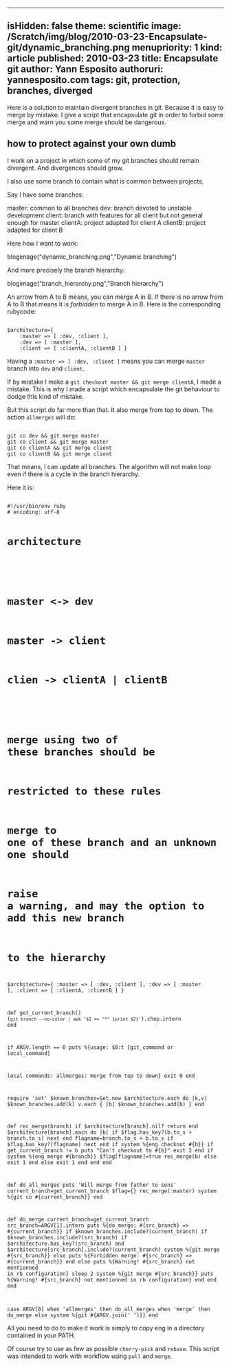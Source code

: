 -----
isHidden:       false
theme: scientific
image: /Scratch/img/blog/2010-03-23-Encapsulate-git/dynamic_branching.png
menupriority:   1
kind:           article
published: 2010-03-23
title: Encapsulate git
author: Yann Esposito
authoruri: yannesposito.com
tags:  git, protection, branches, diverged
-----

<div class="intro">
Here is a solution to maintain divergent branches in git. Because it is easy to merge by mistake. I give a script that encapsulate git in order to forbid some merge and warn you some merge should be dangerous.
</div>

## how to protect against your own dumb

I work on a project in which some of my git branches should remain divergent. And divergences should grow.

I also use some branch to contain what is common between projects.

Say I have some branches:

master: common to all branches
dev:    branch devoted to unstable development
client: branch with features for all client but not general enough for master
clientA: project adapted for client A
clientB: project adapted for client B

Here how I want to work: 

blogimage("dynamic_branching.png","Dynamic branching")

And more precisely the branch hierarchy: 

blogimage("branch_hierarchy.png","Branch hierarchy")

An arrow from A to B means, you can merge A in B. If there is no arrow from A to B that means it is *forbidden* to merge A in B. Here is the corresponding rubycode:

<div><code class="ruby">
$architecture={ 
    :master => [ :dev, :client ],
    :dev => [ :master ],
    :client => [ :clientA, :clientB ] }
</code></div>

Having a `:master => [ :dev, :client ]` means you can merge `master` branch into `dev` and `client`.

If by mistake I make a `git checkout master && git merge clientA`, I made a mistake. This is why I made a script which encapsulate the git behaviour to dodge this kind of mistake.

But this script do far more than that. It also merge from top to down. The action `allmerges` will do:

<div><code class="zsh">
git co dev && git merge master
git co client && git merge master
git co clientA && git merge client
git co clientB && git merge client
</code></div>

That means, I can update all branches. The algorithm will not make loop even if there is a cycle in the branch hierarchy.

Here it is:

<div class="small"><code class="ruby" file="eng">
#!/usr/bin/env ruby
# encoding: utf-8

# architecture
#
# master <-> dev
# master -> client
# clien -> clientA | clientB
#
# merge using two of these branches should be 
#   restricted to these rules
# merge to one of these branch and an unknown one should
#   raise a warning, and may the option to add this new branch
#   to the hierarchy

$architecture={ 
    :master => [ :dev, :client ],
    :dev => [ :master ],
    :client => [ :clientA, :clientB ] }

def get_current_branch()
    (`git branch --no-color | awk '$1 == "*" {print $2}'`).chop.intern
end

if ARGV.length == 0
    puts %{usage: $0:t [git_command or local_command]

local commands:
    allmerges: merge from top to down}
    exit 0
end

require 'set'
$known_branches=Set.new
$architecture.each do |k,v| 
    $known_branches.add(k)
    v.each { |b| $known_branches.add(b) }
end

def rec_merge(branch)
    if $architecture[branch].nil?
        return
    end
    $architecture[branch].each do |b|
        if $flag.has_key?(b.to_s + branch.to_s)
            next
        end
        flagname=branch.to_s + b.to_s
        if $flag.has_key?(flagname)
            next
        end
        if system %{eng checkout #{b}}
            if get_current_branch != b
                puts "Can't checkout to #{b}"
                exit 2
            end
            if system %{eng merge #{branch}}
                $flag[flagname]=true
                rec_merge(b)
            else
                exit 1
            end
        else
            exit 1
        end
    end
end

def do_all_merges
    puts 'Will merge from father to sons'
    current_branch=get_current_branch
    $flag={}
    rec_merge(:master)
    system %{git co #{current_branch}}
end

def do_merge
    current_branch=get_current_branch
    src_branch=ARGV[1].intern
    puts %{do_merge: #{src_branch} => #{current_branch}}
    if $known_branches.include?(current_branch)
        if $known_branches.include?(src_branch)
            if $architecture.has_key?(src_branch) and 
                $architecture[src_branch].include?(current_branch)
                system %{git merge #{src_branch}}
            else
                puts %{Forbidden merge: #{src_branch} => #{current_branch}}
            end
        else
            puts %{Warning! #{src_branch} not mentionned in rb configuration}
            sleep 2
            system %{git merge #{src_branch}}
            puts %{Warning! #{src_branch} not mentionned in rb configuration}
        end
    end
end

case ARGV[0] 
    when 'allmerges' then do_all_merges
    when 'merge' then do_merge
    else system %{git #{ARGV.join(' ')}}
end
</code></div>

All you need to do to make it work is simply to copy eng in a directory contained in your PATH.

Of course try to use as few as possible `cherry-pick` and `rebase`. This script was intended to work with workflow using `pull` and `merge`.
